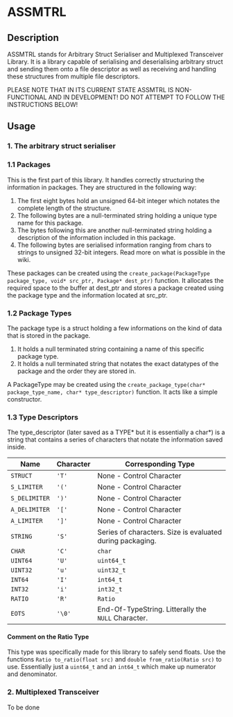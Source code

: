 # ASSMTRL

## Description
ASSMTRL stands for Arbitrary Struct Serialiser and Multiplexed Transceiver Library. It is a library capable of serialising and deserialising arbitrary struct and sending them onto a file descriptor as well as receiving and handling these structures from multiple file descriptors.

PLEASE NOTE THAT IN ITS CURRENT STATE ASSMTRL IS NON-FUNCTIONAL AND IN DEVELOPMENT! DO NOT ATTEMPT TO FOLLOW THE INSTRUCTIONS BELOW!

## Usage
### 1. The arbitrary struct serialiser
### 1.1 Packages
This is the first part of this library. It handles correctly structuring the information in packages. They are structured in the following way:

1. The first eight bytes hold an unsigned 64-bit integer which notates the complete length of the structure.
2. The following bytes are a null-terminated string holding a unique type name for this package.
3. The bytes following this are another null-terminated string holding a description of the information included in this package.
3. The following bytes are serialised information ranging from chars to strings to unsigned 32-bit integers. Read more on what is possible in the wiki.

These packages can be created using the `create_package(PackageType package_type, void* src_ptr, Package* dest_ptr)` function. It allocates the required space to the buffer at dest_ptr and stores a package created using the package type and the information located at src_ptr.

### 1.2 Package Types
The package type is a struct holding a few informations on the kind of data that is stored in the package.

1. It holds a null terminated string containing a name of this specific package type.
2. It holds a null terminated string that notates the exact datatypes of the package and the order they are stored in.

A PackageType may be created using the `create_package_type(char* package_type_name, char* type_descriptor)` function. It acts like a simple constructor.

### 1.3 Type Descriptors
The type_descriptor (later saved as a TYPE* but it is essentially a char*) is a string that contains a series of characters that notate the information saved inside.

|Name|Character|Corresponding Type|
|-|-|-|
|`STRUCT`|`'T'`|None - Control Character
|`S_LIMITER`|`'('`|None - Control Character
|`S_DELIMITER`|`')'`|None - Control Character
|`A_DELIMITER`|`'['`|None - Control Character
|`A_LIMITER`|`']'`|None - Control Character
|`STRING`|`'S'`|Series of characters. Size is evaluated during packaging.
|`CHAR`|`'C'`|`char`
|`UINT64`|`'U'`|`uint64_t`
|`UINT32`|`'u'`|`uint32_t`
|`INT64`|`'I'`|`int64_t`
|`INT32`|`'i'`|`int32_t`
|`RATIO`|`'R'`|`Ratio`
|`EOTS`|`'\0'`|End-Of-TypeString. Litterally the `NULL` Character.

#### Comment on the Ratio Type
This type was specifically made for this library to safely send floats. Use the functions `Ratio to_ratio(float src)` and `double from_ratio(Ratio src)` to use. Essentially just a `uint64_t` and an `int64_t` which make up numerator and denominator. 

### 2. Multiplexed Transceiver
To be done